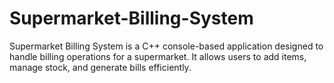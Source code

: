 # Supermarket-Billing-System
Supermarket Billing System is a C++ console-based application designed to handle billing operations for a supermarket. It allows users to add items, manage stock, and generate bills efficiently.

